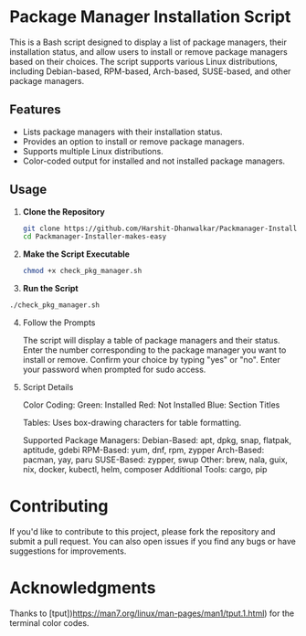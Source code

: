 # Package Manager Installation Script

This is a Bash script designed to display a list of package managers, their installation status, and allow users to install or remove package managers based on their choices. The script supports various Linux distributions, including Debian-based, RPM-based, Arch-based, SUSE-based, and other package managers.

## Features

- Lists package managers with their installation status.
- Provides an option to install or remove package managers.
- Supports multiple Linux distributions.
- Color-coded output for installed and not installed package managers.

## Usage

1. **Clone the Repository**

   ```bash
   git clone https://github.com/Harshit-Dhanwalkar/Packmanager-Installer-makes-easy.git
   cd Packmanager-Installer-makes-easy
   ```

2. **Make the Script Executable**

   ```bash
   chmod +x check_pkg_manager.sh
   ```

3. **Run the Script**

  ```bash
  ./check_pkg_manager.sh
  ```

4. Follow the Prompts

    The script will display a table of package managers and their status.
    Enter the number corresponding to the package manager you want to install or remove.
    Confirm your choice by typing "yes" or "no".
    Enter your password when prompted for sudo access.

5. Script Details

    Color Coding:
        Green: Installed
        Red: Not Installed
        Blue: Section Titles

    Tables:
        Uses box-drawing characters for table formatting.

    Supported Package Managers:
        Debian-Based: apt, dpkg, snap, flatpak, aptitude, gdebi
        RPM-Based: yum, dnf, rpm, zypper
        Arch-Based: pacman, yay, paru
        SUSE-Based: zypper, swup
        Other: brew, nala, guix, nix, docker, kubectl, helm, composer
        Additional Tools: cargo, pip

# Contributing

  If you'd like to contribute to this project, please fork the repository and submit a pull request. You can also open issues if you find any bugs or have suggestions for improvements.

# Acknowledgments
  
  Thanks to [tput])https://man7.org/linux/man-pages/man1/tput.1.html) for the terminal color codes.
